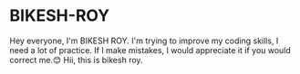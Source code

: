 # BIKESH-ROY
Hey everyone, I'm BIKESH ROY. I'm trying to improve my coding skills, I need a lot of practice. If I make mistakes, I would appreciate it if you would correct me.😊
Hii,
this is bikesh roy.
